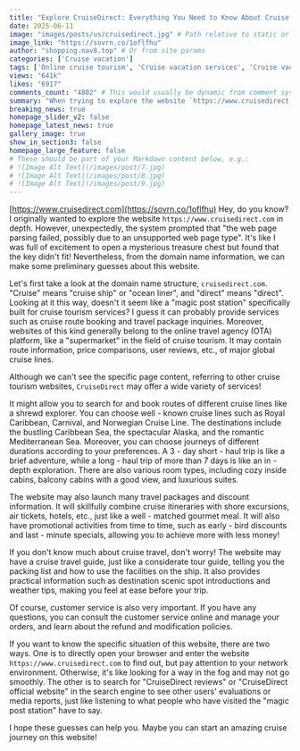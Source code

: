 ```yaml
---
title: "Explore CruiseDirect: Everything You Need to Know About Cruise Travel Service Booking and Discounts"
date: 2025-06-11
image: "images/posts/us/cruisedirect.jpg" # Path relative to static or assets
image_link: "https://sovrn.co/1oflfhu"
author: "shopping.nav8.top" # Or from site params
categories: ['Cruise vacation']
tags: ['Online cruise tourism', 'Cruise vacation services', 'Cruise vacation packages', 'Online travel services', 'Cruise booking', 'Flight booking', 'Hotel booking', 'Vacation package bookings']
views: "641k"
likes: "6917"
comments_count: "4802" # This would usually be dynamic from comment system
summary: "When trying to explore the website `https://www.cruisedirect.com`, a parsing failure occurred. However, we can guess from the domain name that it is a cruise tourism service website. It may offer services such as route bookings and travel packages, as well as guides and customer service. If you want to learn more about this website, you can directly open it or search for user reviews. You may be able to embark on a wonderful cruise journey. "
breaking_news: true   
homepage_slider_v2: false  
homepage_latest_news: true  
gallery_image: true  
show_in_section3: false
homepage_large_feature: false
# These should be part of your Markdown content below, e.g.:
# ![Image Alt Text](/images/post/7.jpg)
# ![Image Alt Text](/images/post/8.jpg)
# ![Image Alt Text](/images/post/9.jpg)
---
```

[https://www.cruisedirect.com](https://sovrn.co/1oflfhu)
Hey, do you know? I originally wanted to explore the website `https://www.cruisedirect.com` in depth. However, unexpectedly, the system prompted that "the web page parsing failed, possibly due to an unsupported web page type". It's like I was full of excitement to open a mysterious treasure chest but found that the key didn't fit! Nevertheless, from the domain name information, we can make some preliminary guesses about this website.

Let's first take a look at the domain name structure, `cruisedirect.com`. "Cruise" means "cruise ship" or "ocean liner", and "direct" means "direct". Looking at it this way, doesn't it seem like a "magic post station" specifically built for cruise tourism services? I guess it can probably provide services such as cruise route booking and travel package inquiries. Moreover, websites of this kind generally belong to the online travel agency (OTA) platform, like a "supermarket" in the field of cruise tourism. It may contain route information, price comparisons, user reviews, etc., of major global cruise lines.

Although we can't see the specific page content, referring to other cruise tourism websites, `CruiseDirect` may offer a wide variety of services!

It might allow you to search for and book routes of different cruise lines like a shrewd explorer. You can choose well - known cruise lines such as Royal Caribbean, Carnival, and Norwegian Cruise Line. The destinations include the bustling Caribbean Sea, the spectacular Alaska, and the romantic Mediterranean Sea. Moreover, you can choose journeys of different durations according to your preferences. A 3 - day short - haul trip is like a brief adventure, while a long - haul trip of more than 7 days is like an in - depth exploration. There are also various room types, including cozy inside cabins, balcony cabins with a good view, and luxurious suites.

The website may also launch many travel packages and discount information. It will skillfully combine cruise itineraries with shore excursions, air tickets, hotels, etc., just like a well - matched gourmet meal. It will also have promotional activities from time to time, such as early - bird discounts and last - minute specials, allowing you to achieve more with less money!

If you don't know much about cruise travel, don't worry! The website may have a cruise travel guide, just like a considerate tour guide, telling you the packing list and how to use the facilities on the ship. It also provides practical information such as destination scenic spot introductions and weather tips, making you feel at ease before your trip.

Of course, customer service is also very important. If you have any questions, you can consult the customer service online and manage your orders, and learn about the refund and modification policies.

If you want to know the specific situation of this website, there are two ways. One is to directly open your browser and enter the website `https://www.cruisedirect.com` to find out, but pay attention to your network environment. Otherwise, it's like looking for a way in the fog and may not go smoothly. The other is to search for "CruiseDirect reviews" or "CruiseDirect official website" in the search engine to see other users' evaluations or media reports, just like listening to what people who have visited the "magic post station" have to say.

I hope these guesses can help you. Maybe you can start an amazing cruise journey on this website! 
